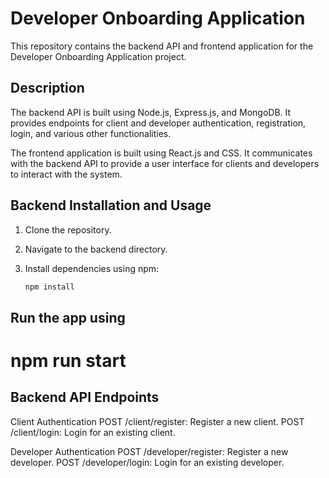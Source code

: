 # Developer Onboarding Application

This repository contains the backend API and frontend application for the Developer Onboarding Application project.

## Description

The backend API is built using Node.js, Express.js, and MongoDB. It provides endpoints for client and developer authentication, registration, login, and various other functionalities.

The frontend application is built using React.js and CSS. It communicates with the backend API to provide a user interface for clients and developers to interact with the system.

## Backend Installation and Usage

1. Clone the repository.
2. Navigate to the backend directory.
3. Install dependencies using npm:

   ```bash
   npm install

## Run the app using 

# npm run start
## Backend API Endpoints

Client Authentication
POST /client/register: Register a new client.
POST /client/login: Login for an existing client.


Developer Authentication
POST /developer/register: Register a new developer.
POST /developer/login: Login for an existing developer.



